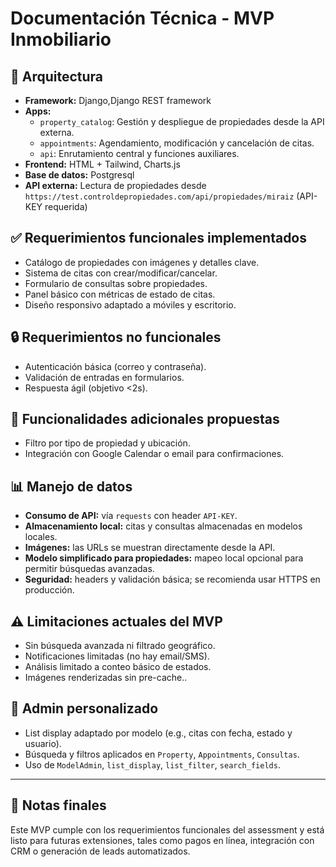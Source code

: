
# Documentación Técnica - MVP Inmobiliario

## 📐 Arquitectura

- **Framework:** Django,Django REST framework
- **Apps:**
  - `property_catalog`: Gestión y despliegue de propiedades desde la API externa.
  - `appointments`: Agendamiento, modificación y cancelación de citas.
  - `api`: Enrutamiento central y funciones auxiliares.
- **Frontend:** HTML + Tailwind, Charts.js
- **Base de datos:** Postgresql 
- **API externa:** Lectura de propiedades desde `https://test.controldepropiedades.com/api/propiedades/miraiz` (API-KEY requerida)

## ✅ Requerimientos funcionales implementados

- Catálogo de propiedades con imágenes y detalles clave.
- Sistema de citas con crear/modificar/cancelar.
- Formulario de consultas sobre propiedades.
- Panel básico con métricas de estado de citas.
- Diseño responsivo adaptado a móviles y escritorio.

## 🔒 Requerimientos no funcionales

- Autenticación básica (correo y contraseña).
- Validación de entradas en formularios.
- Respuesta ágil (objetivo <2s).

## 🧠 Funcionalidades adicionales propuestas

- Filtro por tipo de propiedad y ubicación.
- Integración con Google Calendar o email para confirmaciones.

## 📊 Manejo de datos

- **Consumo de API:** vía `requests` con header `API-KEY`.
- **Almacenamiento local:** citas y consultas almacenadas en modelos locales.
- **Imágenes:** las URLs se muestran directamente desde la API.
- **Modelo simplificado para propiedades:** mapeo local opcional para permitir búsquedas avanzadas.
- **Seguridad:** headers y validación básica; se recomienda usar HTTPS en producción.

## ⚠️ Limitaciones actuales del MVP

- Sin búsqueda avanzada ni filtrado geográfico.
- Notificaciones limitadas (no hay email/SMS).
- Análisis limitado a conteo básico de estados.
- Imágenes renderizadas sin pre-cache..

## 🧩 Admin personalizado

- List display adaptado por modelo (e.g., citas con fecha, estado y usuario).
- Búsqueda y filtros aplicados en `Property`, `Appointments`, `Consultas`.
- Uso de `ModelAdmin`, `list_display`, `list_filter`, `search_fields`.

---

## 📝 Notas finales

Este MVP cumple con los requerimientos funcionales del assessment y está listo para futuras extensiones, tales como pagos en línea, integración con CRM o generación de leads automatizados.

